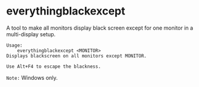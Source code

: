 # everythingblackexcept
A tool to make all monitors display black screen except for one monitor in a multi-display setup.

```
Usage:
	everythingblackexcept <MONITOR>
Displays blackscreen on all monitors except MONITOR.

Use Alt+F4 to escape the blackness.

```

`Note:` Windows only.
